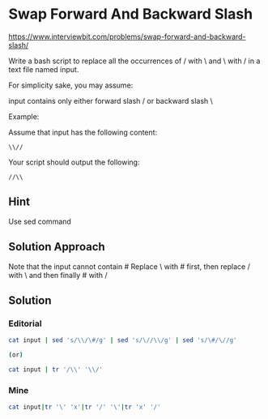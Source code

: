 # Swap Forward And Backward Slash

https://www.interviewbit.com/problems/swap-forward-and-backward-slash/

Write a bash script to replace all the occurrences of / with \ and \ with / in a text file named input.

For simplicity sake, you may assume:

input contains only either forward slash / or backward slash \

Example:

Assume that input has the following content:

```
\\//
```
Your script should output the following:

```
//\\
```

## Hint 
Use sed command

## Solution Approach
Note that the input cannot contain #
Replace \ with # first, then replace / with \ and then finally # with /


## Solution

### Editorial
```bash
cat input | sed 's/\\/\#/g' | sed 's/\//\\/g' | sed 's/\#/\//g'

(or)

cat input | tr '/\\' '\\/'
```

### Mine
```bash
cat input|tr '\' 'x'|tr '/' '\'|tr 'x' '/'
```


